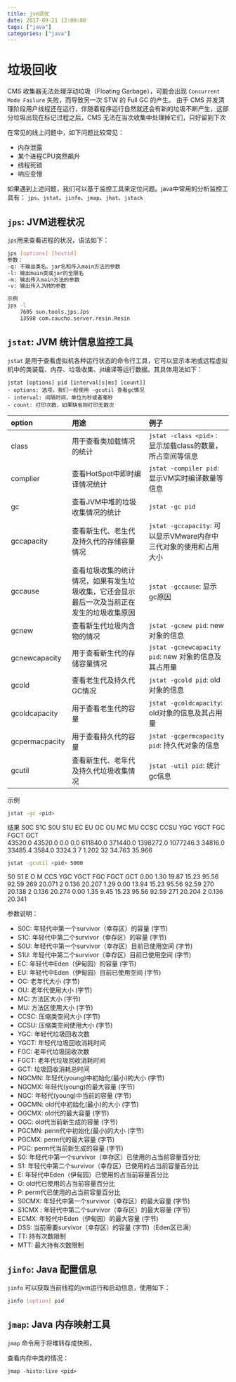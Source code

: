 ```yaml
---
title: jvm调优
date: 2017-09-21 12:00:00
tags: ["java"]
categories: ["java"]
---
```


# 垃圾回收

CMS 收集器无法处理浮动垃圾（Floating Garbage），可能会出现 `Concurrent Mode Failure` 失败，而导致另一次 STW 的 Full GC 的产生。
由于 CMS 并发清理阶段用户线程还在运行，伴随着程序运行自然就还会有新的垃圾不断产生，这部分垃圾出现在标记过程之后，CMS 无法在当次收集中处理掉它们，只好留到下次

在常见的线上问题中，如下问题比较常见：
- 内存泄露
- 某个进程CPU突然飙升
- 线程死锁
- 响应变慢

如果遇到上述问题，我们可以基于监控工具来定位问题。java中常用的分析监控工具有： `jps`、`jstat`、`jinfo`、`jmap`、`jhat`、`jstack`

## `jps`: JVM进程状况
`jps`用来查看进程的状况，语法如下：

```bash
jps [options] [hostid]
参数：
-q: 不输出类名、jar名和传入main方法的参数
-l: 输出main类或jar的全限名
-m: 输出传入main方法的参数
-v: 输出传入JVM的参数

示例
jps -l
    7605 sun.tools.jps.Jps
    13598 com.caucho.server.resin.Resin
```

## `jstat`: JVM 统计信息监控工具
`jstat` 是用于查看虚拟机各种运行状态的命令行工具，它可以显示本地或远程虚拟机中的类装载、内存、垃圾收集、jit编译等运行数据。其具体用法如下：

```
jstat [options] pid [interval[s|ms] [count]]
- options: 选项，我们一般使用 -gcutil 查看gc情况
- interval: 间隔时间，单位为秒或者毫秒
- count: 打印次数，如果缺省则打印无数次
```

option   | 用途  | 例子 
:------  |:-----------------|:---------
class    | 用于查看类加载情况的统计 | `jstat -class <pid>` : 显示加载class的数量，所占空间等信息
complier | 查看HotSpot中即时编译情况统计 | `jstat -compiler pid`: 显示VM实时编译数量等信息
gc       | 查看JVM中堆的垃圾收集情况的统计| `jstat -gc pid`
gccapacity| 查看新生代、老生代及持久代的存储容量情况 | `jstat -gccapacity`: 可以显示VMware内存中三代对象的使用和占用大小
gccause  | 查看垃圾收集的统计情况，如果有发生垃圾收集，它还会显示最后一次及当前正在发生的垃圾收集原因 | `jstat -gccause`: 显示gc原因
gcnew    | 查看新生代垃圾内含物的情况   | `jstat -gcnew pid`: new 对象的信息
gcnewcapacity | 用于查看新生代的存储容量情况 | `jstat -gcnewcapacity pid`: new 对象的信息及其占用量
gcold    | 查看老生代及持久代GC情况   | `jstat -gcold pid`: old 对象的信息
gcoldcapacity | 用于查看老生代的容量  | `jstat -gcoldcapacity`: old对象的信息及其占用量
gcpermacpacity | 用于查看持久代的容量 | `jstat -gcpermcapacity pid`: 持久代对象的信息
gcutil   | 查看新生代、老年代及持久代垃圾收集情况 | `jstat -util pid`: 统计gc信息

示例
```bash
jstat -gc <pid>
```
结果
 S0C    S1C    S0U    S1U      EC       EU        OC         OU       MC     MU    CCSC   CCSU   YGC     YGCT    FGC    FGCT     GCT   
43520.0 43520.0  0.0    0.0   611840.0 371440.0 1398272.0  1077246.3  34816.0 33485.4 3584.0 3324.3      7    1.202  32     34.763   35.966

```bash
jstat -gcutil <pid> 5000
```
 S0     S1     E      O      M     CCS    YGC     YGCT    FGC    FGCT     GCT
  0.00   1.30  19.87  15.23  95.56  92.59    269   20.071     2    0.136   20.207
  1.29   0.00  13.94  15.23  95.56  92.59    270   20.138     2    0.136   20.274
  0.00   1.35   9.45  15.23  95.56  92.59    271   20.204     2    0.136   20.341

参数说明：
- S0C: 年轻代中第一个survivor（幸存区）的容量 (字节) 
- S1C: 年轻代中第二个survivor（幸存区）的容量 (字节) 
- S0U: 年轻代中第一个survivor（幸存区）目前已使用空间 (字节) 
- S1U: 年轻代中第二个survivor（幸存区）目前已使用空间 (字节) 
- EC: 年轻代中Eden（伊甸园）的容量 (字节) 
- EU: 年轻代中Eden（伊甸园）目前已使用空间 (字节) 
- OC: 老年代大小 (字节) 
- OU: 老年代使用大小 (字节) 
- MC: 方法区大小 (字节) 
- MU: 方法区使用大小 (字节) 
- CCSC: 压缩类空间大小 (字节) 
- CCSU: 压缩类空间使用大小 (字节) 
- YGC: 年轻代垃圾回收次数
- YGCT: 年轻代垃圾回收消耗时间
- FGC: 老年代垃圾回收次数
- FGCT: 老年代垃圾回收消耗时间
- GCT: 垃圾回收消耗总时间
- NGCMN: 年轻代(young)中初始化(最小)的大小 (字节) 
- NGCMX: 年轻代(young)的最大容量 (字节) 
- NGC: 年轻代(young)中当前的容量 (字节) 
- OGCMN: old代中初始化(最小)的大小 (字节) 
- OGCMX: old代的最大容量 (字节) 
- OGC: old代当前新生成的容量 (字节) 
- PGCMN: perm代中初始化(最小)的大小 (字节) 
- PGCMX: perm代的最大容量 (字节)   
- PGC: perm代当前新生成的容量 (字节) 
- S0: 年轻代中第一个survivor（幸存区）已使用的占当前容量百分比 
- S1: 年轻代中第二个survivor（幸存区）已使用的占当前容量百分比 
- E: 年轻代中Eden（伊甸园）已使用的占当前容量百分比 
- O: old代已使用的占当前容量百分比 
- P: perm代已使用的占当前容量百分比 
- S0CMX: 年轻代中第一个survivor（幸存区）的最大容量 (字节) 
- S1CMX : 年轻代中第二个survivor（幸存区）的最大容量 (字节) 
- ECMX: 年轻代中Eden（伊甸园）的最大容量 (字节) 
- DSS: 当前需要survivor（幸存区）的容量 (字节)（Eden区已满） 
- TT:  持有次数限制 
- MTT:  最大持有次数限制 

## `jinfo`: Java 配置信息
`jinfo` 可以获取当前线程的jvm运行和启动信息，使用如下：
```bash
jinfo [option] pid
```

## `jmap`: Java 内存映射工具
`jmap` 命令用于将堆转存成快照，

查看内存中类的情况：
```
jmap -histo:live <pid>
```


